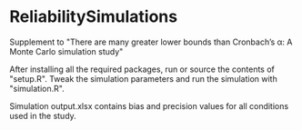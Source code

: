 # ReliabilitySimulations
Supplement to "There are many greater lower bounds than Cronbach’s α: A Monte Carlo simulation study"

After installing all the required packages, run or source the contents of "setup.R". Tweak the simulation parameters and run the simulation with "simulation.R".

Simulation output.xlsx contains bias and precision values for all conditions used in the study.
